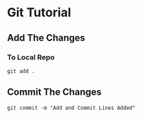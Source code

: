 # Git Tutorial

## Add The Changes
### To Local Repo

`git add .`

## Commit The Changes

`git commit -m "Add and Commit Lines Added"`

